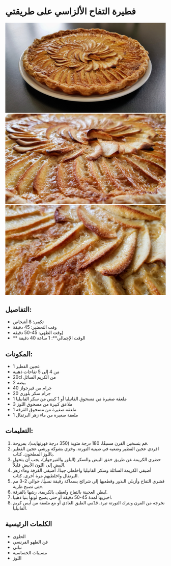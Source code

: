 # فطيرة التفاح الألزاسي على طريقتي

![فطيرة التفاح الألزاسي على طريقتي](https://github.com/anamorph/recettes/blob/main/photos/fr-dessert-tarte_aux_pommes_alsacienne_a_ma_facon-01.jpg?raw=true)
![فطيرة التفاح الألزاسي على طريقتي](https://github.com/anamorph/recettes/blob/main/photos/fr-dessert-tarte_aux_pommes_alsacienne_a_ma_facon-02.jpg?raw=true)
![فطيرة التفاح الألزاسي على طريقتي](https://github.com/anamorph/recettes/blob/main/photos/fr-dessert-tarte_aux_pommes_alsacienne_a_ma_facon-03.jpg?raw=true)

## التفاصيل:
* تكفي: 8 أشخاص
* وقت التحضير: 45 دقيقة
* وقت الطهي: 45-50 دقيقة)
* ** الوقت الإجمالي**: 1 ساعة 40 دقيقة

## المكونات:
* 1 عجين الفطير
* من 4 إلى 5 تفاحات ذهبية
* 20cl من الكريم السائل
* 2 بيضة
* 40 جرام من فيرجواز
* 20 جرام سكر بلوري
* 1 ملعقة صغيرة من مسحوق الفانيليا أو 1 كيس من سكر الفانيليا
* 3 ملاعق كبيرة من مسحوق اللوز
* 1 ملعقة صغيرة من مسحوق القرفة
* 1 ملعقة صغيرة من ماء زهر البرتقال

## التعليمات:
1. قم بتسخين الفرن مسبقًا، 180 درجة مئوية (350 درجة فهرنهايت)، بمروحة.
1. افردي عجين الفطير وضعيه في صينية التورتة. وخزي بشوكة ورشي عجين الفطير باللوز المطحون. كتاب.
1. حضري الكريمة عن طريق خفق البيض والسكر (البلور والفيرجواز)، يجب أن يتحول البيض إلى اللون الأبيض قليلاً.
1. أضيفي الكريمة السائلة وسكر الفانيليا واخلطي جيدًا. أضيفي القرفة وماء زهر البرتقال واخلطيهم مرة أخرى. كتاب.
1. قشري التفاح وأزيلي البذور وقطعيها إلى شرائح بسماكة رقيقة نسبيًا، حوالي 2-3 مم حتى تصبح طرية.
1. تُبطن العجينة بالتفاح وتُغطى بالكريمة. رشها بالقرفة.
1. اخبزيها لمدة 45-50 دقيقة أو حتى يصبح لونها بنيا ذهبيا.
1. نخرجه من الفرن ونترك التورتة تبرد. قدّمي الطبق العادي أو مع ملعقة من آيس كريم الفانيليا.

## الكلمات الرئيسية
* الحلوى
* فن الطهو الفرنسي
* نباتي
* مسببات الحساسية
 * اللوز